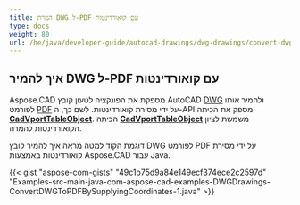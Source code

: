 ```yaml
---
title: המרת DWG ל-PDF עם קואורדינטות
type: docs
weight: 80
url: /he/java/developer-guide/autocad-drawings/dwg-drawings/convert-dwg-to-dwf-with-coordinatesconvert-dwg-to-pdf-with-coordinates/
---
```



## **איך להמיר DWG ל-PDF עם קואורדינטות**

Aspose.CAD מספקת את הפונקציה לטעון קובץ AutoCAD [DWG](https://docs.fileformat.com/cad/dwg/) ולהמיר אותו לפורמט [PDF](https://docs.fileformat.com/pdf/) על ידי מסירת קואורדינטות. לשם כך, ה-API מספק את הכיתה [**CadVportTableObject**](https://reference.aspose.com/cad/java/com.aspose.cad.fileformats.cad.cadtables/CadVportTableObject). הכיתה [**CadVportTableObject**](https://reference.aspose.com/cad/java/com.aspose.cad.fileformats.cad.cadtables/CadVportTableObject) משמשת לציון הקואורדינטות להמרה.

דוגמת הקוד למטה מראה איך להמיר קובץ DWG לפורמט PDF על ידי מסירת קואורדינטות באמצעות Aspose.CAD עבור Java.

{{< gist "aspose-com-gists" "49c1b75d9a84e149ecf374ece2c2597d" "Examples-src-main-java-com-aspose-cad-examples-DWGDrawings-ConvertDWGToPDFBySupplyingCoordinates-1.java" >}}
